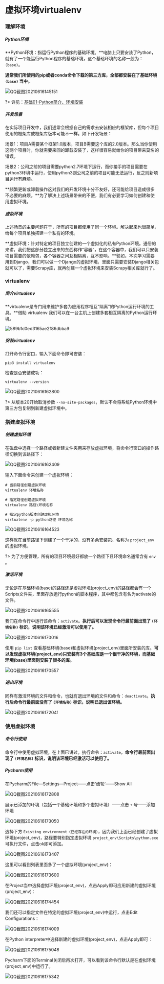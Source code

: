 # 虚拟环境virtualenv

### 理解环境

##### Python环境

**Python环境：指运行Python程序的基础环境。**电脑上只要安装了Python，就有了一个能运行Python程序的基础环境，这个基础环境的名称一般为：`(base)`。

**通常我们所使用的pip或者conda命令下载的第三方库，全部都安装在了基础环境 `(base)` 当中。**

![QQ截图20210616145151](image/QQ截图20210616145151.png)

?> 详见：[基础01-Python简介、环境安装](基础01-Python简介、环境安装.md)

##### 开发场景

在实际项目开发中，我们通常会根据自己的需求去安装相应的框架库，但每个项目使用的框架库或框架库版本可能不一样。如下开发场景：

场景1：项目A需要某个框架1.0版本，项目B需要这个库的2.0版本。那么当你使用这两个项目时，你就需要来回的卸载安装了，这样很容易就给你的项目带来莫名的错误。

场景2：公司之前的项目需要python2.7环境下运行，而你接手的项目需要在python3环境中运行，使用python3则公司之前的项目可能无法运行，反之则新项目运行有麻烦。

**频繁更新或卸载操作这对我们的开发环境十分不友好，还可能给项目造成很多不必要的麻烦。**为了解决上述场景带来的不便，我们有必要学习如何创建和使用虚拟环境。

##### 虚拟环境

上述场景的主要问题在于，所有的项目都使用了同一个环境。解决起来也很简单，给每个项目单独搭建一个私有的环境。

**虚拟环境：针对特定的项目独立创建的一个虚拟化的私有Python环境。通俗的来讲，我们把这部分独立出来的东西称作“容器”，在这个容器中，我们可以只安装项目需要的依赖包，各个容器之间互相隔离，互不影响。**譬如，本次学习需要用到Django，我们可以做一个Django的虚拟环境，里面只需要安装Django相关包就可以了，需要Scrapy库，就再创建一个虚拟环境来安装Scrapy相关库就行了。

### virtualenv

##### 简介virtualenv

**virtualenv是专门用来维护多套为应用程序相互“隔离”的Python运行环境的工具。**借助 virtualenv 我们可以在一台主机上创建多套相互隔离的Python运行环境。

![589b1d0ed3165ae2f86dbba9](image/589b1d0ed3165ae2f86dbba9.jpg)

##### 安装virtualenv

打开命令行窗口，输入下面命令即可安装：

```
pip3 install virtualenv
```

检查是否安装成功：

```
virtualenv --version
```

![QQ截图20210616162800](image/QQ截图20210616162800.png)

?> 从版本20开始取消参数 `--no-site-packages`，默认不会将系统Python环境中第三方包复制到新建虚拟环境中。

### 搭建虚拟环境

##### 创建虚拟环境

在磁盘中选择一个路径或者新建文件夹用来存放虚拟环境，将命令行窗口的操作路径切换到该路径下：

![QQ截图20210616162409](image/QQ截图20210616162409.png)

输入下面命令来创建一个虚拟环境：

```
# 当前路径创建虚拟环境
virtualenv 环境名称

# 指定路径创建虚拟环境
virtualenv 路径\环境名称

# 指定python版本创建虚拟环境
virtualenv -p python路径 环境名称
```

![QQ截图20210616164523](image/QQ截图20210616164523.png)

这样就在当前路径下创建了一个干净的、没有多余安装包、名称为 `project_env` 的虚拟环境。

?> 为了方便管理，所有的项目环境最好都放一个路径下且环境命名通常含有 `env` 。

##### 激活环境

无论是在基础环境(base)的路径还是虚拟环境(project_env)的路径都会有一个Scripts文件夹，里面存放运行python的脚本程序，其中都包含有名为activate的文件。

![QQ截图20210616165555](image/QQ截图20210616165555.png)

我们在命令行中运行该命令：`activate`。**执行后可以发现命令行最前面出现了 `(环境名称)` 标识，说明该环境已经激活可以使用了。**

![QQ截图20210616170016](image/QQ截图20210616170016.png)

使用 `pip list` 查看基础环境(base)和虚拟环境(project_env)里面所安装的库。**可以发现虚拟环境(project_env)只安装有3个基础库是一个很干净的环境，而基础环境(base)里面则安装了很多的库。**

![QQ截图20210616170557](image/QQ截图20210616170557.png)

##### 退出环境

同样有激活环境的文件和命令，也就有退出环境的文件和命令：`deactivate`。**执行后命令行最前面没有了 `(环境名称)` 标识，说明已退出该环境。**

![QQ截图20210616172041](image/QQ截图20210616172041.png)

### 使用虚拟环境

##### 命令行使用

命令行中使用虚拟环境，在上面已讲过，执行命令：`activate`。**命令行最前面出现了 `(环境名称)` 标识，说明该环境已经激活可以使用了。**

##### Pycharm使用

在Pycharm的File—Settings—Project——点击‘齿轮’——Show All

![QQ截图20210616172808](image/QQ截图20210616172808.png)

展示已添加的环境（包括一个基础环境和多个虚拟环境）——点击 `+` 号——添加环境

![QQ截图20210616173050](image/QQ截图20210616173050.png)

选择下方 `Existing environment（已经存在的环境）`，因为我们上面已经创建了虚拟环境(project_env)，路径要特别指定虚拟环境 `project_env\Scripts\python.exe` 可执行文件，点击ok即可添加。

![QQ截图20210616173407](image/QQ截图20210616173407.png)

这里可以看到列表里面多了一个虚拟环境(project_env)：

![QQ截图20210616173600](image/QQ截图20210616173600.png)

在Project当中选择虚拟环境(project_env)，点击Apply即可应用新建的虚拟环境(project_env)：

![QQ截图20210616174454](image/QQ截图20210616174454.png)

我们还可以指定文件在特定的虚拟环境(project_env)中运行，点击Edit Configurations：

![QQ截图20210616174009](image/QQ截图20210616174009.png)

在Python interpreter中选择新建的虚拟环境(project_env)，点击Apply即可：

![QQ截图20210616175048](image/QQ截图20210616175048.png)

Pycharm下面的Terminal关闭后再次打开，可以看到该命令行默认是在虚拟环境(project_env)中运行了。

![QQ截图20210616175342](image/QQ截图20210616175342.png)
